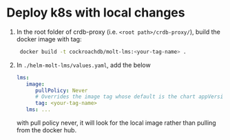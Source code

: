 # Deploy k8s with local changes
1. In the root folder of crdb-proxy (i.e. `<root path>/crdb-proxy/`), build the docker image with tag:
   ```sh
    docker build -t cockroachdb/molt-lms:<your-tag-name> .
   ```
2. In `./helm-molt-lms/values.yaml`, add the below
   ```yaml
   lms:
      image:
         pullPolicy: Never
         # Overrides the image tag whose default is the chart appVersion.
         tag: <your-tag-name>
      lms: ...
   ```
   with pull policy never, it will look for the local image rather than pulling from the docker hub.
